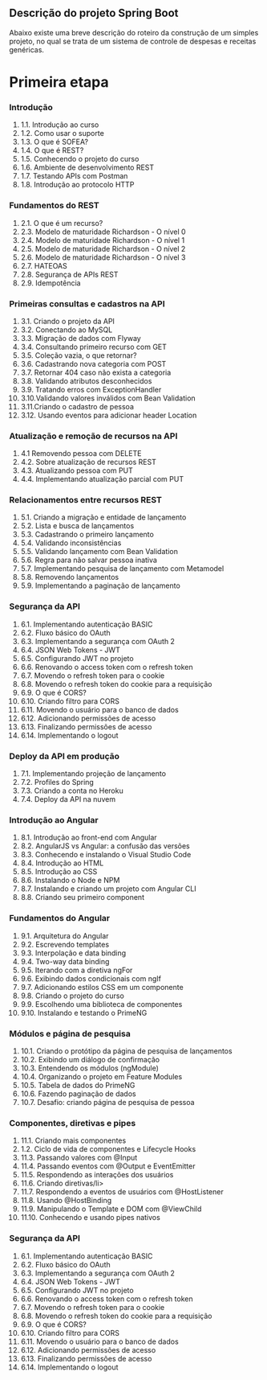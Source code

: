 

## Descrição do projeto Spring Boot


Abaixo existe uma breve descrição do roteiro da construção de um simples projeto, no qual se trata de um sistema de controle de despesas e receitas genéricas. 


<html>
<head>

</head>

<body>

<h1><b>Primeira etapa</b></h1>

<h3>Introdução</h3>
<ol>

<li>1.1. Introdução ao curso</li>
<li>1.2. Como usar o suporte</li>
<li>1.3. O que é SOFEA?</li>
<li>1.4. O que é REST?</li>
<li>1.5. Conhecendo o projeto do curso</li>
<li>1.6. Ambiente de desenvolvimento REST</li>
<li>1.7. Testando APIs com Postman</li>
<li>1.8. Introdução ao protocolo HTTP</li>

</ol>


<h3>Fundamentos do REST</h3>
<ol>

<li>2.1. O que é um recurso?</li>
<li>2.3. Modelo de maturidade Richardson - O nível 0</li>
<li>2.4. Modelo de maturidade Richardson - O nível 1</li>
<li>2.5. Modelo de maturidade Richardson - O nível 2</li>
<li>2.6. Modelo de maturidade Richardson - O nível 3</li>
<li>2.7. HATEOAS</li>
<li>2.8. Segurança de APIs REST</li>
<li>2.9. Idempotência</li>

</ol>

<h3>Primeiras consultas e cadastros na API</h3>
<ol>

<li>3.1. Criando o projeto da API</li>
<li>3.2. Conectando ao MySQL</li>
<li>3.3. Migração de dados com Flyway</li>
<li>3.4. Consultando primeiro recurso com GET</li>
<li>3.5. Coleção vazia, o que retornar?</li>
<li>3.6. Cadastrando nova categoria com POST</li>
<li>3.7. Retornar 404 caso não exista a categoria</li>
<li>3.8. Validando atributos desconhecidos</li>
<li>3.9. Tratando erros com ExceptionHandler</li>
<li>3.10.Validando valores inválidos com Bean Validation</li>
<li>3.11.Criando o cadastro de pessoa</li>
<li>3.12. Usando eventos para adicionar header Location</li>
</ol>



<h3>Atualização e remoção de recursos na API</h3>
<ol>

<li>4.1  Removendo pessoa com DELETE</li>
<li>4.2. Sobre atualização de recursos REST</li>
<li>4.3. Atualizando pessoa com PUT</li>
<li>4.4. Implementando atualização parcial com PUT</li>
</ol>


<h3>Relacionamentos entre recursos REST</h3>
<ol>

<li>5.1. Criando a migração e entidade de lançamento</li>
<li>5.2. Lista e busca de lançamentos</li>
<li>5.3. Cadastrando o primeiro lançamento</li>
<li>5.4. Validando inconsistências</li>
<li>5.5. Validando lançamento com Bean Validation</li>
<li>5.6. Regra para não salvar pessoa inativa</li>
<li>5.7. Implementando pesquisa de lançamento com Metamodel</li>
<li>5.8. Removendo lançamentos</li>
<li>5.9. Implementando a paginação de lançamento</li>
</ol>


<h3>Segurança da API</h3>
<ol>

<li>6.1. Implementando autenticação BASIC</li>
<li>6.2. Fluxo básico do OAuth</li>
<li>6.3. Implementando a segurança com OAuth 2</li>
<li>6.4. JSON Web Tokens - JWT</li>
<li>6.5. Configurando JWT no projeto</li>
<li>6.6. Renovando o access token com o refresh token</li>
<li>6.7. Movendo o refresh token para o cookie</li>
<li>6.8. Movendo o refresh token do cookie para a requisição</li>
<li>6.9. O que é CORS?</li>
<li>6.10. Criando filtro para CORS</li>
<li>6.11. Movendo o usuário para o banco de dados</li>
<li>6.12. Adicionando permissões de acesso</li>
<li>6.13. Finalizando permissões de acesso</li>
<li>6.14. Implementando o logout</li>
</ol>




<h3>Deploy da API em produção</h3>
<ol>

<li>7.1. Implementando projeção de lançamento</li>
<li>7.2. Profiles do Spring</li>
<li>7.3. Criando a conta no Heroku</li>
<li>7.4. Deploy da API na nuvem</li>
</ol>

<h3>Introdução ao Angular</h3>
<ol>

<li>8.1. Introdução ao front-end com Angular</li>
<li>8.2. AngularJS vs Angular: a confusão das versões</li>
<li>8.3. Conhecendo e instalando o Visual Studio Code</li>
<li>8.4. Introdução ao HTML</li>
<li>8.5. Introdução ao CSS</li>
<li>8.6. Instalando o Node e NPM</li>
<li>8.7. Instalando e criando um projeto com Angular CLI</li>
<li>8.8. Criando seu primeiro component</li>
</ol>



<h3>Fundamentos do Angular</h3>
<ol>

<li>9.1. Arquitetura do Angular</li>
<li>9.2. Escrevendo templates</li>
<li>9.3. Interpolação e data binding</li>
<li>9.4. Two-way data binding</li>
<li>9.5. Iterando com a diretiva ngFor</li>
<li>9.6. Exibindo dados condicionais com ngIf</li>
<li>9.7. Adicionando estilos CSS em um componente</li>
<li>9.8. Criando o projeto do curso</li>
<li>9.9. Escolhendo uma biblioteca de componentes</li>
<li>9.10. Instalando e testando o PrimeNG</li>
</ol>




<h3>Módulos e página de pesquisa</h3>
<ol>

<li>10.1. Criando o protótipo da página de pesquisa de lançamentos</li>
<li>10.2. Exibindo um diálogo de confirmação</li>
<li>10.3. Entendendo os módulos (ngModule)</li>
<li>10.4. Organizando o projeto em Feature Modules</li>
<li>10.5. Tabela de dados do PrimeNG</li>
<li>10.6. Fazendo paginação de dados</li>
<li>10.7. Desafio: criando página de pesquisa de pessoa</li>
</ol>


<h3>Componentes, diretivas e pipes</h3>
<ol>

<li>11.1. Criando mais componentes</li>
<li>1.2. Ciclo de vida de componentes e Lifecycle Hooks</li>
<li>11.3. Passando valores com @Input</li>
<li>11.4. Passando eventos com @Output e EventEmitter</li>
<li>11.5. Respondendo as interações dos usuários</li>
<li>11.6. Criando diretivas/li>
<li>11.7. Respondendo a eventos de usuários com @HostListener</li>
<li>11.8. Usando @HostBinding</li>
<li>11.9. Manipulando o Template e DOM com @ViewChild</li>
<li>11.10. Conhecendo e usando pipes nativos</li>
</ol>








<h3>Segurança da API</h3>
<ol>

<li>6.1. Implementando autenticação BASIC</li>
<li>6.2. Fluxo básico do OAuth</li>
<li>6.3. Implementando a segurança com OAuth 2</li>
<li>6.4. JSON Web Tokens - JWT</li>
<li>6.5. Configurando JWT no projeto</li>
<li>6.6. Renovando o access token com o refresh token</li>
<li>6.7. Movendo o refresh token para o cookie</li>
<li>6.8. Movendo o refresh token do cookie para a requisição</li>
<li>6.9. O que é CORS?</li>
<li>6.10. Criando filtro para CORS</li>
<li>6.11. Movendo o usuário para o banco de dados</li>
<li>6.12. Adicionando permissões de acesso</li>
<li>6.13. Finalizando permissões de acesso</li>
<li>6.14. Implementando o logout</li>
</ol>



</body>
</html>